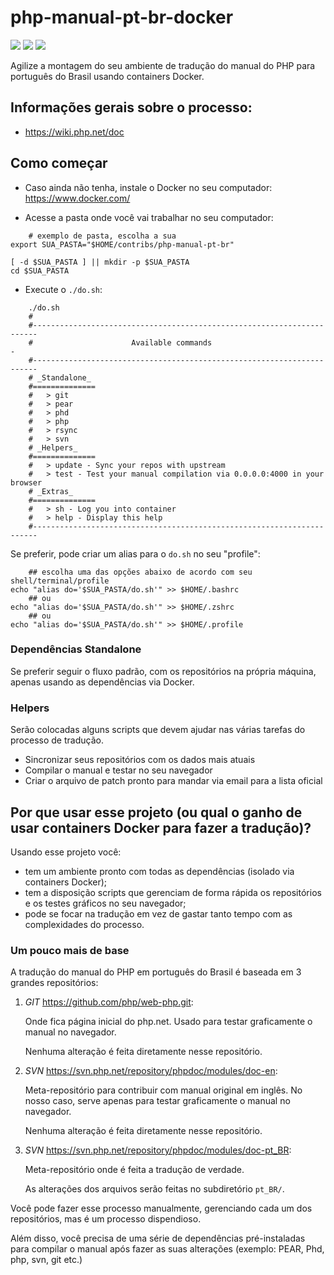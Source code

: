 # php-manual-pt-br-docker

[![](https://imagelayers.io/badge/rogeriopradoj/php-manual-pt-br:latest.svg)](https://imagelayers.io/?images=rogeriopradoj/php-manual-pt-br:latest 'Get your own badge on imagelayers.io')
[![](https://imagelayers.io/badge/rogeriopradoj/php-manual-pt-br-repositories:latest.svg)](https://imagelayers.io/?images=rogeriopradoj/php-manual-pt-br-repositories:latest 'Get your own badge on imagelayers.io')
[![](https://imagelayers.io/badge/rogeriopradoj/php-manual-pt-br-dependencies:latest.svg)](https://imagelayers.io/?images=rogeriopradoj/php-manual-pt-br-dependencies:latest 'Get your own badge on imagelayers.io')

Agilize a montagem do seu ambiente de tradução do manual do PHP para português do Brasil usando containers Docker.

## Informações gerais sobre o processo:

- https://wiki.php.net/doc

## Como começar

- Caso ainda não tenha, instale o Docker no seu computador: https://www.docker.com/

-  Acesse a pasta onde você vai trabalhar no seu computador:
```
    # exemplo de pasta, escolha a sua
export SUA_PASTA="$HOME/contribs/php-manual-pt-br"

[ -d $SUA_PASTA ] || mkdir -p $SUA_PASTA
cd $SUA_PASTA
```

- Execute o `./do.sh`:

```
    ./do.sh
    #
    #-----------------------------------------------------------------------
    #                      Available commands                              -
    #-----------------------------------------------------------------------
    # _Standalone_
    #==============
    #   > git
    #   > pear
    #   > phd
    #   > php
    #   > rsync
    #   > svn
    # _Helpers_
    #==============
    #   > update - Sync your repos with upstream
    #   > test - Test your manual compilation via 0.0.0.0:4000 in your browser
    # _Extras_
    #==============
    #   > sh - Log you into container
    #   > help - Display this help
    #-----------------------------------------------------------------------
```

Se preferir, pode criar um alias para o `do.sh` no seu "profile":

```
    ## escolha uma das opções abaixo de acordo com seu shell/terminal/profile
echo "alias do='$SUA_PASTA/do.sh'" >> $HOME/.bashrc
    ## ou
echo "alias do='$SUA_PASTA/do.sh'" >> $HOME/.zshrc
    ## ou
echo "alias do='$SUA_PASTA/do.sh'" >> $HOME/.profile
```

### Dependências Standalone

Se preferir seguir o fluxo padrão, com os repositórios na própria máquina, apenas usando as dependências via Docker.

### Helpers

Serão colocadas alguns scripts que devem ajudar nas várias tarefas do processo de tradução.

- Sincronizar seus repositórios com os dados mais atuais
- Compilar o manual e testar no seu navegador
- Criar o arquivo de patch pronto para mandar via email para a lista oficial

## Por que usar esse projeto (ou qual o ganho de usar containers Docker para fazer a tradução)?

Usando esse projeto você:

- tem um ambiente pronto com todas as dependências (isolado via containers Docker);
- tem a disposição scripts que gerenciam de forma rápida os repositórios e os testes gráficos no seu navegador;
- pode se focar na tradução em vez de gastar tanto tempo com as complexidades do processo.

### Um pouco mais de base

A tradução do manual do PHP em português do Brasil é baseada em 3 grandes repositórios:

1. *GIT* https://github.com/php/web-php.git:
    
    Onde fica página inicial do php.net. Usado para testar graficamente o manual no navegador.

    Nenhuma alteração é feita diretamente nesse repositório.

2. *SVN* https://svn.php.net/repository/phpdoc/modules/doc-en:
    
    Meta-repositório para contribuir com manual original em inglês. No nosso caso, serve apenas para testar graficamente o manual no navegador.

    Nenhuma alteração é feita diretamente nesse repositório.

3. *SVN* https://svn.php.net/repository/phpdoc/modules/doc-pt_BR:

    Meta-repositório onde é feita a tradução de verdade.

    As alterações dos arquivos serão feitas no subdiretório `pt_BR/`.

Você pode fazer esse processo manualmente, gerenciando cada um dos repositórios, mas é um processo dispendioso.

Além disso, você precisa de uma série de dependências pré-instaladas para compilar o manual após fazer as suas alterações (exemplo: PEAR, Phd, php, svn, git etc.)
